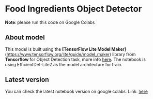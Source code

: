 # **Food Ingredients Object Detector**

**Note**: please run this code on Google Colabs
## **About model**

This model is built using the **[TensorFlow Lite Model Maker]**(https://www.tensorflow.org/lite/guide/model_maker) library from **Tensorflow** for Object Detection task, more info [here](https://www.tensorflow.org/lite/models/modify/model_maker/object_detection). The notebook is using EfficientDet-Lite2 as the model architecture for train.

## **Latest version**

You can check the latest notebook version on google colabs. Link: [here](https://colab.research.google.com/drive/15Q4S70-jme9LyMp0pnFxDR-cI3_E6Rf0#scrollTo=81Z99PjScb3L)
